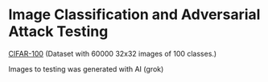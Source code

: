 # Image Classification and Adversarial Attack Testing

[CIFAR-100](https://www.cs.toronto.edu/~kriz/cifar.html) (Dataset with 60000 32x32 images of 100 classes.)

Images to testing was generated with AI (grok)